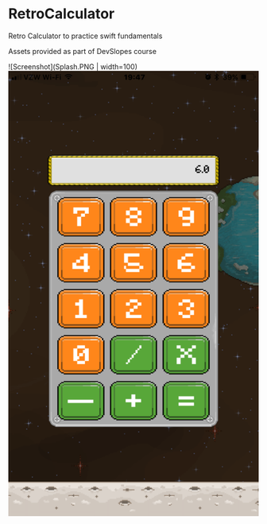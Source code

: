 # RetroCalculator
Retro Calculator to practice swift fundamentals

Assets provided as part of DevSlopes course

![Screenshot](Splash.PNG | width=100)
![Screenshot](Calc.PNG)
